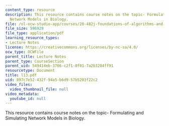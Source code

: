 ```yaml
---
content_type: resource
description: This resource contains course notes on the topic- Formulating and Simulating
  Network Models in Biology.
file: /ol-ocw-studio-app/courses/20-482j-foundations-of-algorithms-and-computational-techniques-in-systems-biology-spring-2006/897c7e52432f94a5b6d957b5283f22c2_l13.pdf
file_size: 596929
file_type: application/pdf
learning_resource_types:
- Lecture Notes
license: https://creativecommons.org/licenses/by-nc-sa/4.0/
ocw_type: OCWFile
parent_title: Lecture Notes
parent_type: CourseSection
parent_uid: 549414eb-3766-c2f1-0f01-7a2b3284ff91
resourcetype: Document
title: l13.pdf
uid: 897c7e52-432f-94a5-b6d9-57b5283f22c2
video_files:
  video_thumbnail_file: null
video_metadata:
  youtube_id: null
---
```

This resource contains course notes on the topic- Formulating and Simulating Network Models in Biology.